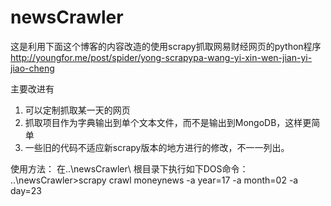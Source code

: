 # newsCrawler
这是利用下面这个博客的内容改造的使用scrapy抓取网易财经网页的python程序
http://youngfor.me/post/spider/yong-scrapypa-wang-yi-xin-wen-jian-yi-jiao-cheng


主要改进有
1. 可以定制抓取某一天的网页
2. 抓取项目作为字典输出到单个文本文件，而不是输出到MongoDB，这样更简单
3. 一些旧的代码不适应新scrapy版本的地方进行的修改，不一一列出。

使用方法：
在..\newsCrawler\ 根目录下执行如下DOS命令：
..\newsCrawler>scrapy crawl moneynews -a year=17 -a month=02  -a day=23
 
